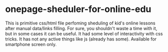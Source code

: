 # onepage-sheduler-for-online-edu
This is primitive css/html file perfoming sheduling of kid's online lessons after manual data/links filling.
For sure, you shouldn't waste a time with it, but in some cases it can be useful.
It had some level of interactivity with css tricks.
It has not any active things like js (already has some). Available for smartphone screen only.
